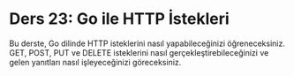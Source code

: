 # Ders 23: Go ile HTTP İstekleri

Bu derste, Go dilinde HTTP isteklerini nasıl yapabileceğinizi öğreneceksiniz. GET, POST, PUT ve DELETE isteklerini nasıl gerçekleştirebileceğinizi ve gelen yanıtları nasıl işleyeceğinizi göreceksiniz.
